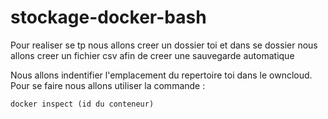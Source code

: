 # stockage-docker-bash

Pour realiser se tp nous allons creer un dossier toi et dans se dossier nous allons creer un fichier csv afin de creer une sauvegarde automatique 

Nous allons indentifier l'emplacement du repertoire toi dans le owncloud.
Pour se faire nous allons utiliser la commande :

```docker inspect (id du conteneur)``` 